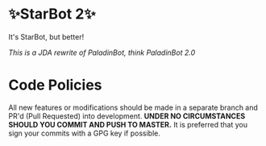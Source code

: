 # ✨StarBot 2✨
It's StarBot, but better!

*This is a JDA rewrite of PaladinBot, think PaladinBot 2.0*

# Code Policies
All new features or modifications should be made in a separate branch and PR'd (Pull Requested) into development. **UNDER NO CIRCUMSTANCES SHOULD YOU COMMIT AND PUSH TO MASTER.** It is preferred that you sign your commits with a GPG key if possible.

